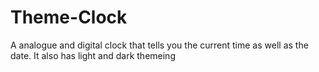 # Theme-Clock
A analogue and digital clock that tells you the current time as well as the date. It also has light and dark themeing
